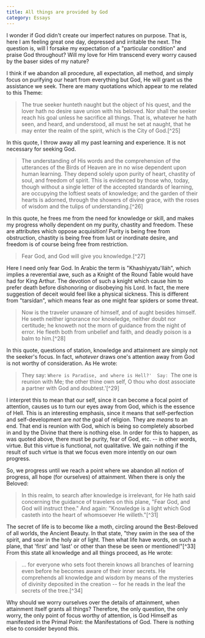 ```yaml
---
title: All things are provided by God
category: Essays
---
```


I wonder if God didn't create our imperfect natures on purpose.  That is, here
I am feeling great one day, depressed and irritable the next.  The question
is, will I forsake my expectation of a "particular condition" and praise God
throughout?  Will my love for Him transcend every worry caused by the baser
sides of my nature?

I think if we abandon all procedure, all expectation, all method, and simply
focus on purifying our heart from everything but God, He will grant us the
assistance we seek.  There are many quotations which appear to me related to
this Theme:

> The true seeker hunteth naught but the object of his quest, and the lover
> hath no desire save union with his beloved.  Nor shall the seeker reach his
> goal unless he sacrifice all things.  That is, whatever he hath seen, and
> heard, and understood, all must he set at naught, that he may enter the
> realm of the spirit, which is the City of God.[^25]

In this quote, I throw away all my past learning and experience.  It is not
necessary for seeking God.

> The understanding of His words and the comprehension of the utterances of
> the Birds of Heaven are in no wise dependent upon human learning.  They
> depend solely upon purity of heart, chastity of soul, and freedom of spirit.
> This is evidenced by those who, today, though without a single letter of the
> accepted standards of learning, are occupying the loftiest seats of
> knowledge; and the garden of their hearts is adorned, through the showers of
> divine grace, with the roses of wisdom and the tulips of understanding.[^26]

In this quote, he frees me from the need for knowledge or skill, and makes my
progress wholly dependent on my purity, chastity and freedom.  These are
attributes which oppose acquisition!  Purity is being free from obstruction,
chastity is being free from lust or inordinate desire, and freedom is of
course being free from restriction.

> Fear God, and God will give you knowledge.[^27]

Here I need only fear God.  In Arabic the term is "Khashíyyatu'lláh", which
implies a reverential awe, such as a Knight of the Round Table would have had
for King Arthur.  The devotion of such a knight which cause him to prefer
death before dishonoring or disobeying his Lord.  In fact, the mere suggestion
of deceit would feel like a physical sickness.  This is different from
"tarsídan", which means fear as one might fear spiders or some threat.

> Now is the traveler unaware of himself, and of aught besides himself.  He
> seeth neither ignorance nor knowledge, neither doubt nor certitude; he
> knoweth not the morn of guidance from the night of error.  He fleeth both
> from unbelief and faith, and deadly poison is a balm to him.[^28]

In this quote, questions of station, knowledge and attainment are simply not
the seeker's focus.  In fact, *whatever* draws one's attention away from God
is not worthy of consideration.  As He wrote:

> They say: `Where is Paradise, and where is Hell?'  Say: `The one is reunion
> with Me; the other thine own self, O thou who dost associate a partner with
> God and doubtest.'[^29]

I interpret this to mean that our self, since it can become a focal point of
attention, causes us to turn our eyes away from God, which is the essence of
Hell.  This is an interesting emphasis, since it means that self-perfection
and self-development are *not* the goal of religion.  They are *means* to an
end.  That end is reunion with God, which is being so completely absorbed in
and by the Divine that there is nothing else.  In order for this to happen, as
was quoted above, there must be purity, fear of God, etc. -- in other words,
virtue.  But this virtue is functional, not qualitative.  We gain nothing if
the result of such virtue is that we focus even more intently on our own
progress.

So, we progress until we reach a point where we abandon all notion of
progress, all hope (for ourselves) of attainment.  When there is only the
Beloved:

> In this realm, to search after knowledge is irrelevant, for He hath said
> concerning the guidance of travelers on this plane, "Fear God, and God will
> instruct thee."  And again: "Knowledge is a light which God casteth into the
> heart of whomsoever He willeth."[^31]

The secret of life is to become like a moth, circling around the Best-Beloved
of all worlds, the Ancient Beauty.  In that state, "they swim in the sea of
the spirit, and soar in the holy air of light.  Then what life have words, on
such a plane, that 'first' and 'last' or other than these be seen or
mentioned!"[^33] From this state all knowledge and all things proceed, as He
wrote:

> ... for everyone who sets foot therein knows all branches of learning even
> before he becomes aware of their inner secrets.  He comprehends all
> knowledge and wisdom by means of the mysteries of divinity deposited in the
> creation -- for he reads in the leaf the secrets of the tree.[^34]

Why should we worry ourselves over the details of attainment, when
attainment itself grants all things?  Therefore, the only question, the only
worry, the only point of focus worthy of attention, is God Himself as
manifested in the Primal Point: the Manifestations of God.  There is
nothing else to consider beyond this.

[^1]:  The Valley of Search

[^2]:  Kitáb-i-Íqán, p. 211

[^3]:  quoted in the second of the Four Valleys

[^4]:  The Valley of Love

[^5]:  Epistle to the Son of the Wolf, p. 132

[^6]:  The Valley of Knowledge

[^7]:  from the second of the Four Valleys

[^8]:  Kitáb-i-Íqán, p. 153

[^9]:  The Valley of Unity

[^10]:  Gems of the Divine Mysteries
